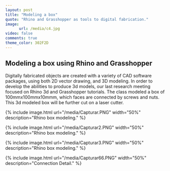 ```yaml
---
layout: post
title: "Modeling a box"
quote: "Rhino and Grasshopper as tools to digital fabrication."
image:
      url: /media/c4.jpg
video: false
comments: true
theme_color: 302F2D
---
```

## Modeling a box using Rhino and Grasshopper

Digitally fabricated objects are created with a variety of CAD software packages, using both 2D vector drawing, and 3D modeling. In order to develop the abilities to produce 3d models, our last research meeting focused on Rhino 3d and Grasshopper tutorials. The class modeled a box of 100mmx100mmx10mmm, which faces are connected by screws and nuts. This 3d modeled box will be further cut on a laser cutter.


{% include image.html url="/media/Capturar.PNG" width="50%" description="Rhino box modeling." %}

{% include image.html url="/media/Capturar2.PNG" width="50%" description="Rhino box modeling." %}

{% include image.html url="/media/Capturar3.PNG" width="50%" description="Rhino box modeling." %}

{% include image.html url="/media/Capturar66.PNG" width="50%" description="Connection Detail." %}
